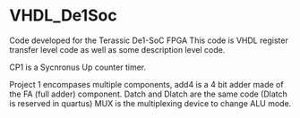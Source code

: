 # VHDL_De1Soc
Code developed for the Terassic De1-SoC FPGA
This code is VHDL register transfer level code as well as some description level code.

CP1 is a Sycnronus Up counter timer.

Project 1 encompases multiple components, add4 is a 4 bit adder made of the FA (full adder) component. Datch and Dlatch are the same code (Dlatch is reserved in quartus) MUX is the multiplexing device to change ALU mode.

